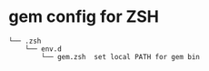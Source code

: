 # gem config for ZSH

    └── .zsh
        └── env.d
            └── gem.zsh  set local PATH for gem bin
